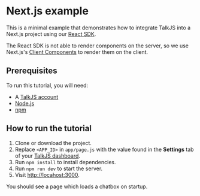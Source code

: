 # Next.js example

This is a minimal example that demonstrates how to integrate TalkJS into a Next.js project using our [React SDK](https://talkjs.com/docs/Reference/React_SDK/Installation/).

The React SDK is not able to render components on the server, so we use Next.js's [Client Components](https://nextjs.org/docs/app/building-your-application/rendering/client-components) to render them on the client.

## Prerequisites

To run this tutorial, you will need:

- A [TalkJS account](https://talkjs.com/dashboard/login)
- [Node.js](https://nodejs.org/en)
- [npm](https://www.npmjs.com/)

## How to run the tutorial

1. Clone or download the project.
2. Replace `<APP_ID>` in `app/page.js` with the value found in the **Settings** tab of your [TalkJS dashboard](https://talkjs.com/dashboard/login).
3. Run `npm install` to install dependencies.
4. Run `npm run dev` to start the server.
5. Visit <http://locahost:3000>.

You should see a page which loads a chatbox on startup.
